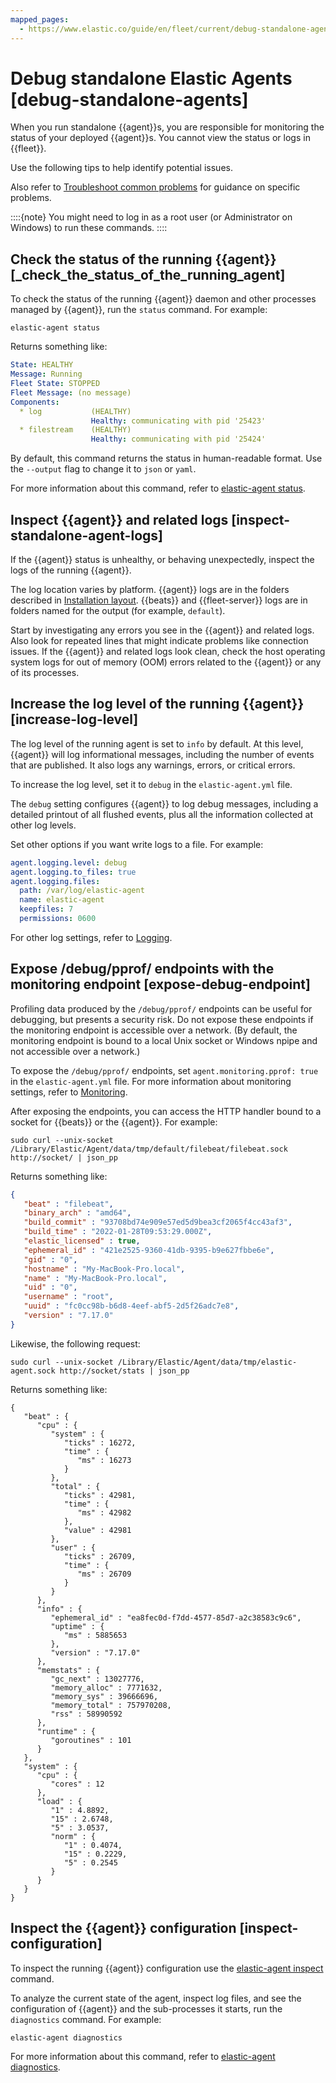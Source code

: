 ```yaml
---
mapped_pages:
  - https://www.elastic.co/guide/en/fleet/current/debug-standalone-agents.html
---
```


# Debug standalone Elastic Agents [debug-standalone-agents]

When you run standalone {{agent}}s, you are responsible for monitoring the status of your deployed {{agent}}s. You cannot view the status or logs in {{fleet}}.

Use the following tips to help identify potential issues.

Also refer to [Troubleshoot common problems](/troubleshoot/ingest/fleet/common-problems.md) for guidance on specific problems.

::::{note}
You might need to log in as a root user (or Administrator on Windows) to run these commands.
::::



## Check the status of the running {{agent}} [_check_the_status_of_the_running_agent]

To check the status of the running {{agent}} daemon and other processes managed by {{agent}}, run the `status` command. For example:

```shell
elastic-agent status
```

Returns something like:

```yaml
State: HEALTHY
Message: Running
Fleet State: STOPPED
Fleet Message: (no message)
Components:
  * log           (HEALTHY)
                  Healthy: communicating with pid '25423'
  * filestream    (HEALTHY)
                  Healthy: communicating with pid '25424'
```

By default, this command returns the status in human-readable format. Use the `--output` flag to change it to `json` or `yaml`.

For more information about this command, refer to [elastic-agent status](/reference/ingestion-tools/fleet/agent-command-reference.md#elastic-agent-status-command).


## Inspect {{agent}} and related logs [inspect-standalone-agent-logs]

If the {{agent}} status is unhealthy, or behaving unexpectedly, inspect the logs of the running {{agent}}.

The log location varies by platform. {{agent}} logs are in the folders described in [Installation layout](/reference/ingestion-tools/fleet/installation-layout.md). {{beats}} and {{fleet-server}} logs are in folders named for the output (for example, `default`).

Start by investigating any errors you see in the {{agent}} and related logs. Also look for repeated lines that might indicate problems like connection issues. If the {{agent}} and related logs look clean, check the host operating system logs for out of memory (OOM) errors related to the {{agent}} or any of its processes.


## Increase the log level of the running {{agent}} [increase-log-level]

The log level of the running agent is set to `info` by default. At this level, {{agent}} will log informational messages, including the number of events that are published. It also logs any warnings, errors, or critical errors.

To increase the log level, set it to `debug` in the `elastic-agent.yml` file.

The `debug` setting configures {{agent}} to log debug messages, including a detailed printout of all flushed events, plus all the information collected at other log levels.

Set other options if you want write logs to a file. For example:

```yaml
agent.logging.level: debug
agent.logging.to_files: true
agent.logging.files:
  path: /var/log/elastic-agent
  name: elastic-agent
  keepfiles: 7
  permissions: 0600
```

For other log settings, refer to [Logging](/reference/ingestion-tools/fleet/elastic-agent-standalone-logging-config.md).


## Expose /debug/pprof/ endpoints with the monitoring endpoint [expose-debug-endpoint]

Profiling data produced by the `/debug/pprof/` endpoints can be useful for debugging, but presents a security risk. Do not expose these endpoints if the monitoring endpoint is accessible over a network. (By default, the monitoring endpoint is bound to a local Unix socket or Windows npipe and not accessible over a network.)

To expose the `/debug/pprof/` endpoints, set `agent.monitoring.pprof: true` in the `elastic-agent.yml` file. For more information about monitoring settings, refer to [Monitoring](/reference/ingestion-tools/fleet/elastic-agent-monitoring-configuration.md).

After exposing the endpoints, you can access the HTTP handler bound to a socket for {{beats}} or the {{agent}}. For example:

```shell
sudo curl --unix-socket /Library/Elastic/Agent/data/tmp/default/filebeat/filebeat.sock http://socket/ | json_pp
```

Returns something like:

```json
{
   "beat" : "filebeat",
   "binary_arch" : "amd64",
   "build_commit" : "93708bd74e909e57ed5d9bea3cf2065f4cc43af3",
   "build_time" : "2022-01-28T09:53:29.000Z",
   "elastic_licensed" : true,
   "ephemeral_id" : "421e2525-9360-41db-9395-b9e627fbbe6e",
   "gid" : "0",
   "hostname" : "My-MacBook-Pro.local",
   "name" : "My-MacBook-Pro.local",
   "uid" : "0",
   "username" : "root",
   "uuid" : "fc0cc98b-b6d8-4eef-abf5-2d5f26adc7e8",
   "version" : "7.17.0"
}
```

Likewise, the following request:

```shell
sudo curl --unix-socket /Library/Elastic/Agent/data/tmp/elastic-agent.sock http://socket/stats | json_pp
```

Returns something like:

```shell
{
   "beat" : {
      "cpu" : {
         "system" : {
            "ticks" : 16272,
            "time" : {
               "ms" : 16273
            }
         },
         "total" : {
            "ticks" : 42981,
            "time" : {
               "ms" : 42982
            },
            "value" : 42981
         },
         "user" : {
            "ticks" : 26709,
            "time" : {
               "ms" : 26709
            }
         }
      },
      "info" : {
         "ephemeral_id" : "ea8fec0d-f7dd-4577-85d7-a2c38583c9c6",
         "uptime" : {
            "ms" : 5885653
         },
         "version" : "7.17.0"
      },
      "memstats" : {
         "gc_next" : 13027776,
         "memory_alloc" : 7771632,
         "memory_sys" : 39666696,
         "memory_total" : 757970208,
         "rss" : 58990592
      },
      "runtime" : {
         "goroutines" : 101
      }
   },
   "system" : {
      "cpu" : {
         "cores" : 12
      },
      "load" : {
         "1" : 4.8892,
         "15" : 2.6748,
         "5" : 3.0537,
         "norm" : {
            "1" : 0.4074,
            "15" : 0.2229,
            "5" : 0.2545
         }
      }
   }
}
```


## Inspect the {{agent}} configuration [inspect-configuration]

To inspect the running {{agent}} configuration use the [elastic-agent inspect](/reference/ingestion-tools/fleet/agent-command-reference.md#elastic-agent-inspect-command) command.

To analyze the current state of the agent, inspect log files, and see the configuration of {{agent}} and the sub-processes it starts, run the `diagnostics` command. For example:

```shell
elastic-agent diagnostics
```

For more information about this command, refer to [elastic-agent diagnostics](/reference/ingestion-tools/fleet/agent-command-reference.md#elastic-agent-diagnostics-command).

